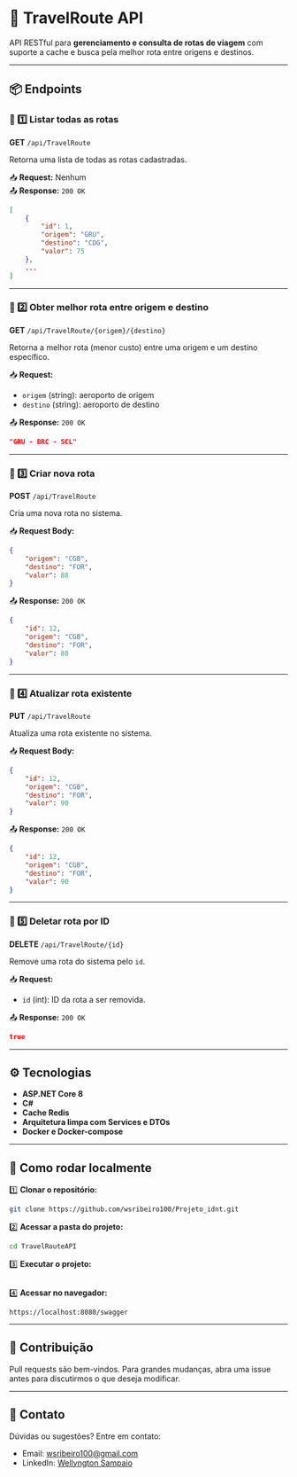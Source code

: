 ﻿# 🚀 TravelRoute API

API RESTful para **gerenciamento e consulta de rotas de viagem** com suporte a cache e busca pela melhor rota entre origens e destinos.

---

## 📦 Endpoints

### 🔹 1️⃣ **Listar todas as rotas**

**GET** `/api/TravelRoute`

Retorna uma lista de todas as rotas cadastradas.

📥 **Request:** Nenhum\
📤 **Response:** `200 OK`

```json
[
    {
        "id": 1,
        "origem": "GRU",
        "destino": "CDG",
        "valor": 75
    },
    ...
]
```

---

### 🔹 2️⃣ **Obter melhor rota entre origem e destino**

**GET** `/api/TravelRoute/{origem}/{destino}`

Retorna a melhor rota (menor custo) entre uma origem e um destino específico.

📥 **Request:**

- `origem` (string): aeroporto de origem
- `destino` (string): aeroporto de destino

📤 **Response:** `200 OK`

```json
"GRU - BRC - SCL"
```

---

### 🔹 3️⃣ **Criar nova rota**

**POST** `/api/TravelRoute`

Cria uma nova rota no sistema.

📥 **Request Body:**

```json
{
    "origem": "CGB",
    "destino": "FOR",
    "valor": 88
}
```

📤 **Response:** `200 OK`

```json
{
    "id": 12,
    "origem": "CGB",
    "destino": "FOR",
    "valor": 88
}
```

---

### 🔹 4️⃣ **Atualizar rota existente**

**PUT** `/api/TravelRoute`

Atualiza uma rota existente no sistema.

📥 **Request Body:**

```json
{
    "id": 12,
    "origem": "CGB",
    "destino": "FOR",
    "valor": 90
}
```

📤 **Response:** `200 OK`

```json
{
    "id": 12,
    "origem": "CGB",
    "destino": "FOR",
    "valor": 90
}
```

---

### 🔹 5️⃣ **Deletar rota por ID**

**DELETE** `/api/TravelRoute/{id}`

Remove uma rota do sistema pelo `id`.

📥 **Request:**

- `id` (int): ID da rota a ser removida.

📤 **Response:** `200 OK`

```json
true
```

---

## ⚙️ Tecnologias

- **ASP.NET Core 8**
- **C#**
- **Cache Redis**
- **Arquitetura limpa com Services e DTOs**
- **Docker e Docker-compose**

---

## 🚩 Como rodar localmente

1️⃣ **Clonar o repositório:**

```bash
git clone https://github.com/wsribeiro100/Projeto_idnt.git
```

2️⃣ **Acessar a pasta do projeto:**

```bash
cd TravelRouteAPI
```

3️⃣ **Executar o projeto:**

```docker-compose up
```

4️⃣ **Acessar no navegador:**

```
https://localhost:8080/swagger
```

---

## 🤝 Contribuição

Pull requests são bem-vindos. Para grandes mudanças, abra uma issue antes para discutirmos o que deseja modificar.

---

## 📧 Contato

Dúvidas ou sugestões? Entre em contato:

- Email: [wsribeiro100@gmail.com](mailto\:wsribeiro100@gmail.com)
- LinkedIn: [Wellyngton Sampaio](https://www.linkedin.com/in/wellyngtonsampaio)

